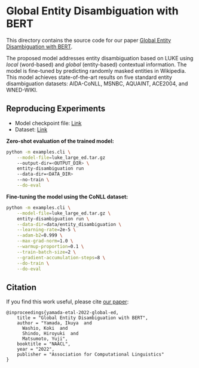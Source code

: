 # Global Entity Disambiguation with BERT

This directory contains the source code for our paper
[Global Entity Disambiguation with BERT](https://arxiv.org/abs/1909.00426).

The proposed model addresses entity disambiguation based on LUKE using _local_
(word-based) and _global_ (entity-based) contextual information. The model is
fine-tuned by predicting randomly masked entities in Wikipedia. This model
achieves state-of-the-art results on five standard entity disambiguation
datasets: AIDA-CoNLL, MSNBC, AQUAINT, ACE2004, and WNED-WIKI.

## Reproducing Experiments

- Model checkpoint file:
  [Link](https://drive.google.com/file/d/1BTf9XM83tWrq9VOXqj9fXlGm2mP5DNRF/view?usp=sharing)
- Dataset:
  [Link](https://drive.google.com/file/d/1vjzrlp0uYtI6gjpnExdF3MtK21Orx9Lg/view?usp=sharing)

**Zero-shot evaluation of the trained model:**

```bash
python -m examples.cli \
    --model-file=luke_large_ed.tar.gz
    --output-dir=<OUTPUT_DIR> \
    entity-disambiguation run
    --data-dir=<DATA_DIR>
    --no-train \
    --do-eval
```

**Fine-tuning the model using the CoNLL dataset:**

```bash
python -m examples.cli \
    --model-file=luke_large_ed.tar.gz \
    entity-disambiguation run \
    --data-dir=data/entity_disambiguation \
    --learning-rate=2e-5 \
    --adam-b2=0.999 \
    --max-grad-norm=1.0 \
    --warmup-proportion=0.1 \
    --train-batch-size=2 \
    --gradient-accumulation-steps=8 \
    --do-train \
    --do-eval
```

## Citation

If you find this work useful, please cite
[our paper](https://arxiv.org/abs/1909.00426):

```
@inproceedings{yamada-etal-2022-global-ed,
    title = "Global Entity Disambiguation with BERT",
    author = "Yamada, Ikuya  and
      Washio, Koki  and
      Shindo, Hiroyuki  and
      Matsumoto, Yuji",
    booktitle = "NAACL",
    year = "2022",
    publisher = "Association for Computational Linguistics"
}
```
